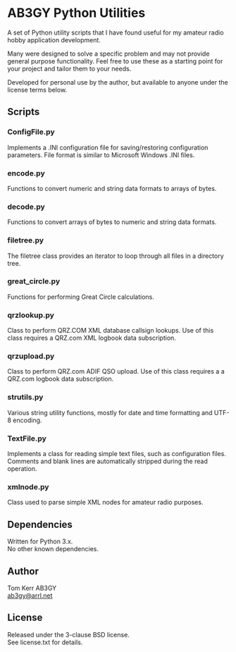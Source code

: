 # AB3GY Python Utilities  
A set of Python utility scripts that I have found useful for my amateur radio hobby application development.  

Many were designed to solve a specific problem and may not provide general purpose functionality.  Feel free to use these as a starting point for your project and tailor them to your needs.  

Developed for personal use by the author, but available to anyone under the license terms below.  

## Scripts  

### ConfigFile.py  
Implements a .INI configuration file for saving/restoring configuration parameters. File format is similar to Microsoft Windows .INI files.  

### encode.py  
Functions to convert numeric and string data formats to arrays of bytes.  

### decode.py  
Functions to convert arrays of bytes to numeric and string data formats.  

### filetree.py  
The filetree class provides an iterator to loop through all files in a directory tree.  

### great_circle.py  
Functions for performing Great Circle calculations.  

### qrzlookup.py  
Class to perform QRZ.COM XML database callsign lookups. Use of this class requires a QRZ.com XML logbook data subscription.  

### qrzupload.py
Class to perform QRZ.com ADIF QSO upload. Use of this class requires a a QRZ.com logbook data subscription.

### strutils.py  
Various string utility functions, mostly for date and time formatting and UTF-8 encoding.  

### TextFile.py  
Implements a class for reading simple text files, such as configuration files.  Comments and blank lines are
automatically stripped during the read operation.  

### xmlnode.py  
Class used to parse simple XML nodes for amateur radio purposes.  

## Dependencies  
Written for Python 3.x.  
No other known dependencies.  
 
## Author  
Tom Kerr AB3GY  
ab3gy@arrl.net  

## License  
Released under the 3-clause BSD license.  
See license.txt for details.  
